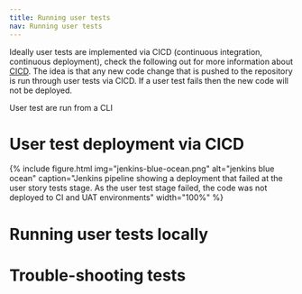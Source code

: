 ```yaml
---
title: Running user tests
nav: Running user tests
---
```


Ideally user tests are implemented via CICD (continuous integration, continuous deployment), check the following out for more information about [CICD](https://www.redhat.com/en/topics/devops/what-is-ci-cd). The idea is that any new code change that is pushed to the repository is run through user tests via CICD. If a user test fails then the new code will not be deployed.

User test are run from a CLI

# User test deployment via CICD

{% include figure.html img="jenkins-blue-ocean.png" alt="jenkins blue ocean" caption="Jenkins pipeline showing a deployment that failed at the user story tests stage. As the user test stage failed, the code was not deployed to CI and UAT environments" width="100%" %}



# Running user tests locally




# Trouble-shooting tests
